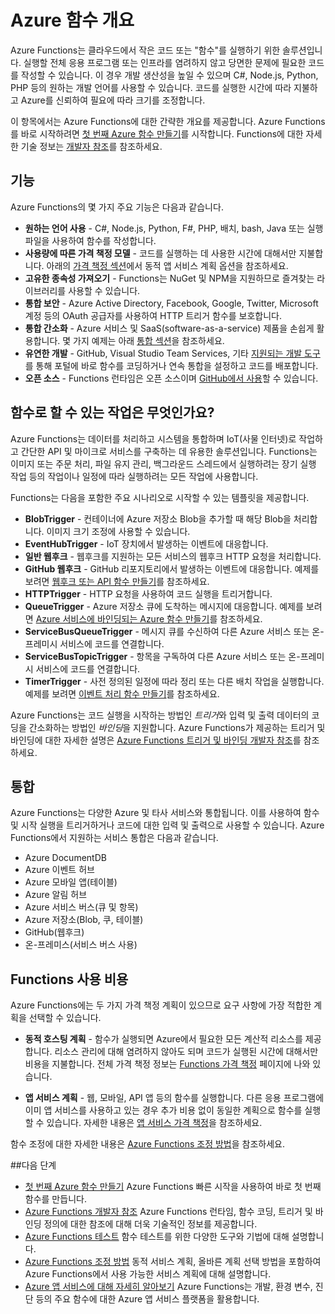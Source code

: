 <properties
   pageTitle="Azure 함수 개요 | Microsoft Azure"
   description="Azure Functions를 사용하여 비동기 워크로드를 몇 분 이내에 최적화하는 방법에 대해 이해합니다."
   services="functions"
   documentationCenter="na"
   authors="mattchenderson"
   manager="erikre"
   editor=""
   tags=""
   keywords="Azure 함수, 함수, 이벤트 처리, webhook, 동적 계산, 서버가 없는 아키텍처"/>

<tags
   ms.service="functions"
   ms.devlang="multiple"
   ms.topic="get-started-article"
   ms.tgt_pltfrm="multiple"
   ms.workload="na"
   ms.date="05/08/2016"
   ms.author="cfowler;mahender;glenga"/>
   
   
# Azure 함수 개요

Azure Functions는 클라우드에서 작은 코드 또는 "함수"를 실행하기 위한 솔루션입니다. 실행할 전체 응용 프로그램 또는 인프라를 염려하지 않고 당면한 문제에 필요한 코드를 작성할 수 있습니다. 이 경우 개발 생산성을 높일 수 있으며 C#, Node.js, Python, PHP 등의 원하는 개발 언어를 사용할 수 있습니다. 코드를 실행한 시간에 따라 지불하고 Azure를 신뢰하여 필요에 따라 크기를 조정합니다.

이 항목에서는 Azure Functions에 대한 간략한 개요를 제공합니다. Azure Functions를 바로 시작하려면 [첫 번째 Azure 함수 만들기](functions-create-first-azure-function.md)를 시작합니다. Functions에 대한 자세한 기술 정보는 [개발자 참조](functions-reference.md)를 참조하세요.

## 기능

Azure Functions의 몇 가지 주요 기능은 다음과 같습니다.
    
* **원하는 언어 사용** - C#, Node.js, Python, F#, PHP, 배치, bash, Java 또는 실행 파일을 사용하여 함수를 작성합니다.  
* **사용량에 따른 가격 책정 모델** - 코드를 실행하는 데 사용한 시간에 대해서만 지불합니다. 아래의 [가격 책정 섹션](#pricing)에서 동적 앱 서비스 계획 옵션을 참조하세요.  
* **고유한 종속성 가져오기** - Functions는 NuGet 및 NPM을 지원하므로 즐겨찾는 라이브러리를 사용할 수 있습니다.  
* **통합 보안** - Azure Active Directory, Facebook, Google, Twitter, Microsoft 계정 등의 OAuth 공급자를 사용하여 HTTP 트리거 함수를 보호합니다.  
* **통합 간소화** - Azure 서비스 및 SaaS(software-as-a-service) 제품을 손쉽게 활용합니다. 몇 가지 예제는 아래 [통합 섹션](#integrations)을 참조하세요.  
* **유연한 개발** - GitHub, Visual Studio Team Services, 기타 [지원되는 개발 도구](../app-service-web/web-sites-deploy.md#deploy-using-an-ide)를 통해 포털에 바로 함수를 코딩하거나 연속 통합을 설정하고 코드를 배포합니다.  
* **오픈 소스** - Functions 런타임은 오픈 소스이며 [GitHub에서 사용](https://github.com/azure/azure-webjobs-sdk-script)할 수 있습니다.  

## 함수로 할 수 있는 작업은 무엇인가요?

Azure Functions는 데이터를 처리하고 시스템을 통합하며 IoT(사물 인터넷)로 작업하고 간단한 API 및 마이크로 서비스를 구축하는 데 유용한 솔루션입니다. Functions는 이미지 또는 주문 처리, 파일 유지 관리, 백그라운드 스레드에서 실행하려는 장기 실행 작업 등의 작업이나 일정에 따라 실행하려는 모든 작업에 사용합니다.

Functions는 다음을 포함한 주요 시나리오로 시작할 수 있는 템플릿을 제공합니다.

* **BlobTrigger** - 컨테이너에 Azure 저장소 Blob을 추가할 때 해당 Blob을 처리합니다. 이미지 크기 조정에 사용할 수 있습니다.
* **EventHubTrigger** - IoT 장치에서 발생하는 이벤트에 대응합니다.
* **일반 웹후크** - 웹후크를 지원하는 모든 서비스의 웹후크 HTTP 요청을 처리합니다.
* **GitHub 웹후크** - GitHub 리포지토리에서 발생하는 이벤트에 대응합니다. 예제를 보려면 [웹후크 또는 API 함수 만들기](functions-create-a-web-hook-or-api-function.md)를 참조하세요.
* **HTTPTrigger** - HTTP 요청을 사용하여 코드 실행을 트리거합니다.
* **QueueTrigger** - Azure 저장소 큐에 도착하는 메시지에 대응합니다. 예제를 보려면 [Azure 서비스에 바인딩되는 Azure 함수 만들기](functions-create-an-azure-connected-function.md)를 참조하세요.
* **ServiceBusQueueTrigger** - 메시지 큐를 수신하여 다른 Azure 서비스 또는 온-프레미시 서비스에 코드를 연결합니다. 
* **ServiceBusTopicTrigger** - 항목을 구독하여 다른 Azure 서비스 또는 온-프레미시 서비스에 코드를 연결합니다. 
* **TimerTrigger** - 사전 정의된 일정에 따라 정리 또는 다른 배치 작업을 실행합니다. 예제를 보려면 [이벤트 처리 함수 만들기](functions-create-an-event-processing-function.md)를 참조하세요.

Azure Functions는 코드 실행을 시작하는 방법인 *트리거*와 입력 및 출력 데이터의 코딩을 간소화하는 방법인 *바인딩*을 지원합니다. Azure Functions가 제공하는 트리거 및 바인딩에 대한 자세한 설명은 [Azure Functions 트리거 및 바인딩 개발자 참조](functions-triggers-bindings.md)를 참조하세요.


## <a name="integrations"></a>통합

Azure Functions는 다양한 Azure 및 타사 서비스와 통합됩니다. 이를 사용하여 함수 및 시작 실행을 트리거하거나 코드에 대한 입력 및 출력으로 사용할 수 있습니다. Azure Functions에서 지원하는 서비스 통합은 다음과 같습니다.

* Azure DocumentDB
* Azure 이벤트 허브 
* Azure 모바일 앱(테이블)
* Azure 알림 허브
* Azure 서비스 버스(큐 및 항목)
* Azure 저장소(Blob, 쿠, 테이블) 
* GitHub(웹후크)
* 온-프레미스(서비스 버스 사용)

## <a name="pricing"></a>Functions 사용 비용

Azure Functions에는 두 가지 가격 책정 계획이 있으므로 요구 사항에 가장 적합한 계획을 선택할 수 있습니다.

* **동적 호스팅 계획** - 함수가 실행되면 Azure에서 필요한 모든 계산적 리소스를 제공합니다. 리소스 관리에 대해 염려하지 않아도 되며 코드가 실행된 시간에 대해서만 비용을 지불합니다. 전체 가격 책정 정보는 [Functions 가격 책정](/pricing/details/functions) 페이지에 나와 있습니다. 

* **앱 서비스 계획** - 웹, 모바일, API 앱 등의 함수를 실행합니다. 다른 응용 프로그램에 이미 앱 서비스를 사용하고 있는 경우 추가 비용 없이 동일한 계획으로 함수를 실행할 수 있습니다. 자세한 내용은 [앱 서비스 가격 책정](/pricing/details/app-service/)을 참조하세요.

함수 조정에 대한 자세한 내용은 [Azure Functions 조정 방법](functions-scale.md)을 참조하세요.

##다음 단계

+ [첫 번째 Azure 함수 만들기](functions-create-first-azure-function.md) Azure Functions 빠른 시작을 사용하여 바로 첫 번째 함수를 만듭니다. 
+ [Azure Functions 개발자 참조](functions-reference.md) Azure Functions 런타임, 함수 코딩, 트리거 및 바인딩 정의에 대한 참조에 대해 더욱 기술적인 정보를 제공합니다.
+ [Azure Functions 테스트](functions-test-a-function.md) 함수 테스트를 위한 다양한 도구와 기법에 대해 설명합니다.
+ [Azure Functions 조정 방법](functions-scale.md) 동적 서비스 계획, 올바른 계획 선택 방법을 포함하여 Azure Functions에서 사용 가능한 서비스 계획에 대해 설명합니다. 
+ [Azure 앱 서비스에 대해 자세히 알아보기](../app-service/app-service-value-prop-what-is.md) Azure Functions는 개발, 환경 변수, 진단 등의 주요 함수에 대한 Azure 앱 서비스 플랫폼을 활용합니다. 

<!---HONumber=AcomDC_0518_2016-->
